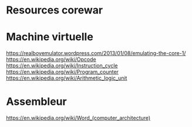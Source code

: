 Resources corewar
=================


Machine virtuelle
=================
https://realboyemulator.wordpress.com/2013/01/08/emulating-the-core-1/
https://en.wikipedia.org/wiki/Opcode
https://en.wikipedia.org/wiki/Instruction_cycle
https://en.wikipedia.org/wiki/Program_counter
https://en.wikipedia.org/wiki/Arithmetic_logic_unit

Assembleur
==========
https://en.wikipedia.org/wiki/Word_(computer_architecture)